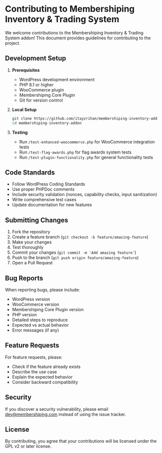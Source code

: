 # Contributing to Membershiping Inventory & Trading System

We welcome contributions to the Membershiping Inventory & Trading System addon! This document provides guidelines for contributing to the project.

## Development Setup

1. **Prerequisites**
   - WordPress development environment
   - PHP 8.1 or higher
   - WooCommerce plugin
   - Membershiping Core Plugin
   - Git for version control

2. **Local Setup**
   ```bash
   git clone https://github.com/itayzrihan/membershiping-inventory-addon.git
   cd membershiping-inventory-addon
   ```

3. **Testing**
   - Run `/test-enhanced-woocommerce.php` for WooCommerce integration tests
   - Run `/test-flag-awards.php` for flag awards system tests
   - Run `/test-plugin-functionality.php` for general functionality tests

## Code Standards

- Follow WordPress Coding Standards
- Use proper PHPDoc comments
- Include security validation (nonces, capability checks, input sanitization)
- Write comprehensive test cases
- Update documentation for new features

## Submitting Changes

1. Fork the repository
2. Create a feature branch (`git checkout -b feature/amazing-feature`)
3. Make your changes
4. Test thoroughly
5. Commit your changes (`git commit -m 'Add amazing feature'`)
6. Push to the branch (`git push origin feature/amazing-feature`)
7. Open a Pull Request

## Bug Reports

When reporting bugs, please include:
- WordPress version
- WooCommerce version
- Membershiping Core Plugin version
- PHP version
- Detailed steps to reproduce
- Expected vs actual behavior
- Error messages (if any)

## Feature Requests

For feature requests, please:
- Check if the feature already exists
- Describe the use case
- Explain the expected behavior
- Consider backward compatibility

## Security

If you discover a security vulnerability, please email dev@membershiping.com instead of using the issue tracker.

## License

By contributing, you agree that your contributions will be licensed under the GPL v2 or later license.
